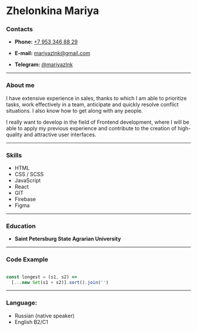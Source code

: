 # Zhelonkina Mariya
### Contacts

* **Phone:** [+7 953 346 88 29](tel:+79533468829)

* **E-mail:** [mariyazlnk@gmail.com](mailto:mariyazlnk@gmail.com)

* **Telegram:** [@mariyazlnk](https://t.me/mariyazlnk)

---

### About me

I have extensive experience in sales, thanks to which I am able to prioritize tasks, work effectively in a team, anticipate and quickly resolve conflict situations. I also know how to get along with any people.

I really want to develop in the field of Frontend development, where I will be able to apply my previous experience and contribute to the creation of high-quality and attractive user interfaces.

---

### Skills

* HTML
* CSS / SCSS
* JavaScript
* React
* GIT
* Firebase
* Figma

---

### Education

* **Saint Petersburg State Agrarian University**

---

### Code Example

```JavaScript

const longest = (s1, s2) =>
  [...new Set(s1 + s2)].sort().join('')

```

---

### Language:

* Russian (native speaker)
* English B2/C1